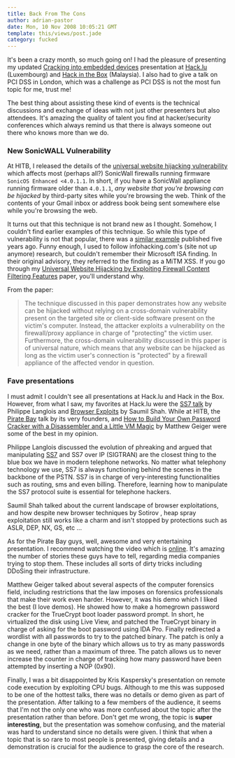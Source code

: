 ```yaml
---
title: Back From The Cons
author: adrian-pastor
date: Mon, 10 Nov 2008 10:05:21 GMT
template: this/views/post.jade
category: fucked
---
```


It's been a crazy month, so much going on! I had the pleasure of presenting my updated [Cracking into embedded devices](http://sites.google.com/a/gnucitizen.org/lab/presentations) presentation at [Hack.lu](http://wiki.hack.lu/) (Luxembourg) and [Hack in the Box](http://conference.hackinthebox.org/hitbsecconf2008kl/) (Malaysia). I also had to give a talk on PCI DSS in London, which was a challenge as PCI DSS is not the most fun topic for me, trust me!

The best thing about assisting these kind of events is the technical discussions and exchange of ideas with not just other presenters but also attendees. It's amazing the quality of talent you find at hacker/security conferences which always remind us that there is always someone out there who knows more than we do.

### New SonicWALL Vulnerability

At HITB, I released the details of the [universal website hijacking vulnerability](/blog/new-technique-to-perform-universal-website-hijacking/) which affects most (perhaps all?) SonicWall firewalls running firmware `SonicOS Enhanced <4.0.1.1`. In short, if you have a SonicWall appliance running firmware older than `4.0.1.1`, _any website that you're browsing can be hijacked_ by third-party sites while you're browsing the web. Think of the contents of your Gmail inbox or address book being sent somewhere else while you're browsing the web.

It turns out that this technique is not brand new as I thought. Somehow, I couldn't find earlier examples of this technique. So while this type of vulnerability is not that popular, there was a [similar example](http://lists.virus.org/sec-adv-0305/msg00106.html) published five years ago. Funny enough, I used to follow infohacking.com's (site not up anymore) research, but couldn't remember their Microsoft ISA finding. In their original advisory, they referred to the finding as a MiTM XSS. If you go through my [Universal Website Hijacking by Exploiting Firewall Content Filtering Features](http://lab.gnucitizen.org/research-papers) paper, you'll understand why.

From the paper:

> The technique discussed in this paper demonstrates how any website can be hijacked without relying on a cross-domain vulnerability present on the targeted site or client-side software present on the victim's computer. Instead, the attacker exploits a vulnerability on the firewall/proxy appliance in charge of "protecting" the victim user. Furthermore, the cross-domain vulnerability discussed in this paper is of universal nature, which means that any website can be hijacked as long as the victim user's connection is "protected" by a firewall appliance of the affected vendor in question.

### Fave presentations

I must admit I couldn't see all presentations at Hack.lu and Hack in the Box. However, from what I saw, my favorites at Hack.lu were the [SS7 talk](http://wiki.hack.lu/index.php/List#Philippe_Langlois) by Philippe Langlois and [Browser Exploits](http://wiki.hack.lu/index.php/List#Saumil_Shah) by Saumil Shah. While at HITB, the [Pirate Bay](http://conference.hackinthebox.org/hitbsecconf2008kl/?page_id=199) talk by its very founders, and [How to Build Your Own Password Cracker with a Disassembler and a Little VM Magic](http://conference.hackinthebox.org/hitbsecconf2008kl/?page_id=215) by Matthew Geiger were some of the best in my opinion.

Philippe Langlois discussed the evolution of phreaking and argued that manipulating [SS7](http://www.tech-faq.com/ss7.shtml) and SS7 over IP (SIGTRAN) are the closest thing to the blue box we have in modern telephone networks. No matter what telephony technology we use, SS7 is always functioning behind the scenes in the backbone of the PSTN. SS7 is in charge of very-interesting functionalities such as routing, sms and even billing. Therefore, learning how to manipulate the SS7 protocol suite is essential for telephone hackers.

Saumil Shah talked about the current landscape of browser exploitations, and how despite new browser techniques by Sotirov , heap spray exploitation still works like a charm and isn't stopped by protections such as ASLR, DEP, NX, GS, etc ...

As for the Pirate Bay guys, well, awesome and very entertaining presentation. I recommend watching the video which is [online](http://www.idg.se/2.1085/1.188905). It's amazing the number of stories these guys have to tell, regarding media companies trying to stop them. These includes all sorts of dirty tricks including DDoSing their infrastructure.

Matthew Geiger talked about several aspects of the computer forensics field, including restrictions that the law imposes on forensics professionals that make their work even harder. However, it was his demo which I liked the best (I love demos). He showed how to make a homegrown password cracker for the TrueCrypt boot loader password prompt. In short, he virtualized the disk using Live View, and patched the TrueCrypt binary in charge of asking for the boot password using IDA Pro. Finally redirected a wordlist with all passwords to try to the patched binary. The patch is only a change in one byte of the binary which allows us to try as many passwords as we need, rather than a maximum of three. The patch allows us to never increase the counter in charge of tracking how many password have been attempted by inserting a NOP (0x90).

Finally, I was a bit disappointed by Kris Kaspersky's presentation on remote code execution by exploiting CPU bugs. Although to me this was supposed to be one of the hottest talks, there was no details or demo given as part of the presentation. After talking to a few members of the audience, it seems that I'm not the only one who was more confused about the topic after the presentation rather than before. Don't get me wrong, the topic is **super interesting**, but the presentation was somehow confusing, and the material was hard to understand since no details were given. I think that when a topic that is so rare to most people is presented, giving details and a demonstration is crucial for the audience to grasp the core of the research.
